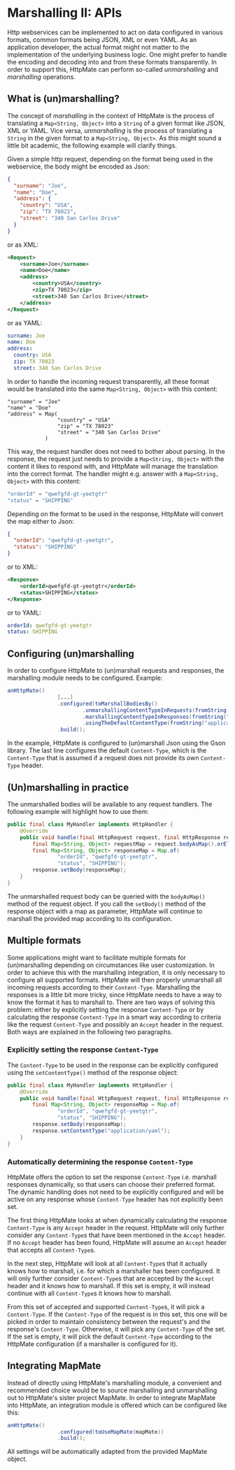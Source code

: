 # Marshalling II: APIs

Http webservices can be implemented to act on data configured in various
formats, common formats being JSON, XML or even YAML. As an application
developer, the actual format might not matter to the implementation of the
underlying business logic. One might prefer to handle the encoding and decoding
into and from these formats transparently. In order to support this,
HttpMate can perform so-called *unmarshalling* and *marshalling* operations.

## What is (un)marshalling?
The concept of *marshalling* in the context of HttpMate is the process of
translating a `Map<String, Object>` into a `String` of a given format like JSON, XML or YAML.
Vice versa, *unmarshalling* is the process of translating a `String` in the given format to a
`Map<String, Object>`.
As this might sound a little bit academic, the following example will clarify things.


Given a simple http request, depending on the format being used in the webservice,
the body might be encoded as Json: 
```json
{
  "surname": "Joe",
  "name": "Doe",
  "address": {
    "country": "USA",
    "zip": "TX 78023",
    "street": "340 San Carlos Drive"
  }
}
```
or as XML:
```xml
<Request>
    <surname>Joe</surname>
    <name>Doe</name>
    <address>
        <country>USA</country>
        <zip>TX 78023</zip>
        <street>340 San Carlos Drive</street>
    </address>
</Request>
```
or as YAML:
```yaml
surname: Joe
name: Doe
address:
  country: USA
  zip: TX 78023
  street: 340 San Carlos Drive
```
In order to handle the incoming request transparently, all these format would be translated
into the same `Map<String, Object>` with this content: 
```
"surname" = "Joe"
"name" = "Doe"
"address" = Map(
                "country" = "USA"
                "zip" = "TX 78023" 
                "street" = "340 San Carlos Drive"
            )
```
This way, the request handler does not need to bother about parsing.
In the response, the request just needs to provide a `Map<String, Object>` with the
content it likes to respond with, and HttpMate will manage the translation into
the correct format.
The handler might e.g. answer with a `Map<String, Object>` with this content:
```java
"orderId" = "qwefgfd-gt-yeetgtr"
"status" = "SHIPPING"
```
Depending on the format to be used in the response, HttpMate will convert the map
either to Json:
```json
{
  "orderId": "qwefgfd-gt-yeetgtr",
  "status": "SHIPPING"  
}
```
or to XML:
```xml
<Response>
    <orderId>qwefgfd-gt-yeetgtr</orderId>
    <status>SHIPPING</status>
</Response>
```
or to YAML:
```yaml
orderId: qwefgfd-gt-yeetgtr
status: SHIPPING
```

## Configuring (un)marshalling
In order to configure HttpMate to (un)marshall requests and responses, the marshalling module needs to be configured. Example:
```java
anHttpMate()
                [...]
                .configured(toMarshallBodiesBy()
                        .unmarshallingContentTypeInRequests(fromString("application/json")).with(body -> GSON.fromJson(body, Map.class))
                        .marshallingContentTypeInResponses(fromString("application/json")).with(map -> GSON.toJson(map))
                        .usingTheDefaultContentType(fromString("application/json")))
                .build();
```
In the example, HttpMate is configured to (un)marshall Json using the Gson library. The last line configures the default `Content-Type`, which
is the `Content-Type` that is assumed if a request does not provide its own `Content-Type` header.

## (Un)marshalling in practice
The unmarshalled bodies will be available to any request handlers. The following example will highlight how to use them:
```java
public final class MyHandler implements HttpHandler {
    @Override
    public void handle(final HttpRequest request, final HttpResponse response) {
        final Map<String, Object> requestMap = request.bodyAsMap().orElseThrow();
        final Map<String, Object> responseMap = Map.of(
                "orderId", "qwefgfd-gt-yeetgtr",
                "status", "SHIPPING");
        response.setBody(responseMap);
    }
}
```
The unmarshalled request body can be queried with the `bodyAsMap()` method of the request object.
If you call the `setBody()` method of the response object with a map as parameter, HttpMate
will continue to marshall the provided map according to its configuration.
## Multiple formats
Some applications might want to facilitate multiple formats for (un)marshalling depending
on circumstances like user customization. In order to achieve this with the marshalling integration,
it is only necessary to configure all supported formats. HttpMate will then properly
unmarshall all incoming requests according to their `Content-Type`. Marshalling
the responses is a little bit more tricky, since HttpMate needs to have a 
way to know the format it has to marshall to. There are two ways of solving this problem:
either by explicitly setting the response `Content-Type` or by calculating the response
`Content-Type` in a smart way according to criteria like the request `Content-Type` and
possibly an `Accept` header in the request. Both ways are explained in the following
two paragraphs.

### Explicitly setting the response `Content-Type`
The `Content-Type` to be used in the response can be explicitly configured using
the `setContentType()` method of the response object:
```java
public final class MyHandler implements HttpHandler {
    @Override
    public void handle(final HttpRequest request, final HttpResponse response) {
        final Map<String, Object> responseMap = Map.of(
                "orderId", "qwefgfd-gt-yeetgtr",
                "status", "SHIPPING");
        response.setBody(responseMap);
        response.setContentType("application/yaml");
    }
}
```

### Automatically determining the response `Content-Type`
HttpMate offers the option to set the response `Content-Type` i.e. marshall responses
dynamically, so that users can choose their preferred format. The dynamic handling
does not need to be explicitly configured and will be active on any response
whose `Content-Type` header has not explicitly been set.

The first thing HttpMate looks at when dynamically calculating the response `Content-Type`
is any `Accept` header in the request. HttpMate will only further consider any
`Content-Type`s that have been mentioned in the `Accept` header. If no `Accept` header
has been found, HttpMate will assume an `Accept` header that accepts all `Content-Type`s.

In the next step, HttpMate will look at all `Content-Type`s that it actually knows how 
to marshall, i.e. for which a marshaller has been configured. It will only further
consider `Content-Type`s that are accepted by the `Accept` header and it knows how
to marshall. If this set is empty, it will instead continue with all `Content-Type`s
it knows how to marshall.

From this set of accepted and supported `Content-Type`s, it will pick a `Content-Type`.
If the `Content-Type` of the request is in this set, this one will be picked in
order to maintain consistency between the request's and the response's `Content-Type`.
Otherwise, it will pick any `Content-Type` of the set. If the set is empty,
it will pick the default `Content-Type` according to the HttpMate configuration (if a marshaller is configured for it). 

## Integrating MapMate
Instead of directly using HttpMate's marshalling module, a convenient and recommended
choice would be to source marshalling and unmarshalling out to HttpMate's sister project
MapMate. In order to integrate MapMate into HttpMate, an integration module is offered
which can be configured like this:
```java
anHttpMate()
                .configured(toUseMapMate(mapMate))
                .build();
```
All settings will be automatically adapted from the provided MapMate object.